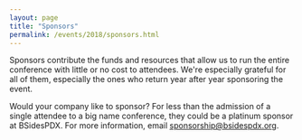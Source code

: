```yaml
---
layout: page
title: "Sponsors"
permalink: /events/2018/sponsors.html
---
```


Sponsors contribute the funds and resources that allow us to run the entire conference with little or no cost to attendees. We're especially grateful for all of them, especially the ones who return year after year sponsoring the event.

Would your company like to sponsor? For less than the admission of a single attendee to a big name conference, they could be a platinum sponsor at BSidesPDX. For more information, email <a href="mailto:sponsorship@bsidespdx.org">sponsorship@bsidespdx.org</a>.
